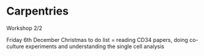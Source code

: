 # Carpentries
Workshop 2/2

Friday 6th December
Christmas to do list = reading CD34 papers, doing co-culture experiments and understanding the single cell analysis 
